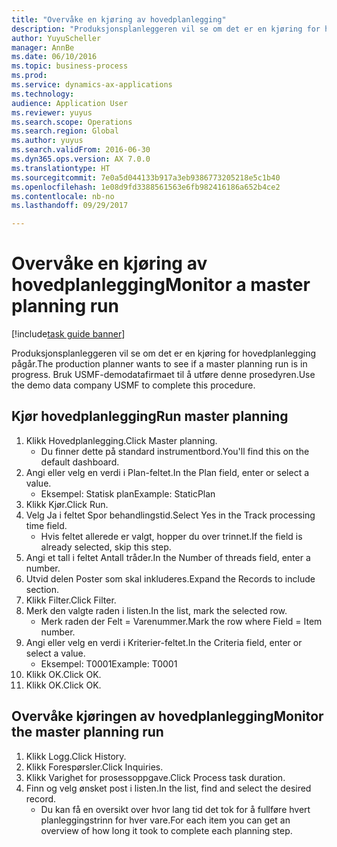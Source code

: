 ```yaml
--- 
title: "Overvåke en kjøring av hovedplanlegging"
description: "Produksjonsplanleggeren vil se om det er en kjøring for hovedplanlegging pågår."
author: YuyuScheller
manager: AnnBe
ms.date: 06/10/2016
ms.topic: business-process
ms.prod: 
ms.service: dynamics-ax-applications
ms.technology: 
audience: Application User
ms.reviewer: yuyus
ms.search.scope: Operations
ms.search.region: Global
ms.author: yuyus
ms.search.validFrom: 2016-06-30
ms.dyn365.ops.version: AX 7.0.0
ms.translationtype: HT
ms.sourcegitcommit: 7e0a5d044133b917a3eb9386773205218e5c1b40
ms.openlocfilehash: 1e08d9fd3388561563e6fb982416186a652b4ce2
ms.contentlocale: nb-no
ms.lasthandoff: 09/29/2017

---
```

# <a name="monitor-a-master-planning-run"></a><span data-ttu-id="82d5b-103">Overvåke en kjøring av hovedplanlegging</span><span class="sxs-lookup"><span data-stu-id="82d5b-103">Monitor a master planning run</span></span>

[!include[task guide banner](../../includes/task-guide-banner.md)]

<span data-ttu-id="82d5b-104">Produksjonsplanleggeren vil se om det er en kjøring for hovedplanlegging pågår.</span><span class="sxs-lookup"><span data-stu-id="82d5b-104">The production planner wants to see if a master planning run is in progress.</span></span> <span data-ttu-id="82d5b-105">Bruk USMF-demodatafirmaet til å utføre denne prosedyren.</span><span class="sxs-lookup"><span data-stu-id="82d5b-105">Use the demo data company USMF to complete this procedure.</span></span>


## <a name="run-master-planning"></a><span data-ttu-id="82d5b-106">Kjør hovedplanlegging</span><span class="sxs-lookup"><span data-stu-id="82d5b-106">Run master planning</span></span>
1. <span data-ttu-id="82d5b-107">Klikk Hovedplanlegging.</span><span class="sxs-lookup"><span data-stu-id="82d5b-107">Click Master planning.</span></span>
    * <span data-ttu-id="82d5b-108">Du finner dette på standard instrumentbord.</span><span class="sxs-lookup"><span data-stu-id="82d5b-108">You'll find this on the default dashboard.</span></span>  
2. <span data-ttu-id="82d5b-109">Angi eller velg en verdi i Plan-feltet.</span><span class="sxs-lookup"><span data-stu-id="82d5b-109">In the Plan field, enter or select a value.</span></span>
    * <span data-ttu-id="82d5b-110">Eksempel: Statisk plan</span><span class="sxs-lookup"><span data-stu-id="82d5b-110">Example: StaticPlan</span></span>  
3. <span data-ttu-id="82d5b-111">Klikk Kjør.</span><span class="sxs-lookup"><span data-stu-id="82d5b-111">Click Run.</span></span>
4. <span data-ttu-id="82d5b-112">Velg Ja i feltet Spor behandlingstid.</span><span class="sxs-lookup"><span data-stu-id="82d5b-112">Select Yes in the Track processing time field.</span></span>
    * <span data-ttu-id="82d5b-113">Hvis feltet allerede er valgt, hopper du over trinnet.</span><span class="sxs-lookup"><span data-stu-id="82d5b-113">If the field is already selected, skip this step.</span></span>  
5. <span data-ttu-id="82d5b-114">Angi et tall i feltet Antall tråder.</span><span class="sxs-lookup"><span data-stu-id="82d5b-114">In the Number of threads field, enter a number.</span></span>
6. <span data-ttu-id="82d5b-115">Utvid delen Poster som skal inkluderes.</span><span class="sxs-lookup"><span data-stu-id="82d5b-115">Expand the Records to include section.</span></span>
7. <span data-ttu-id="82d5b-116">Klikk Filter.</span><span class="sxs-lookup"><span data-stu-id="82d5b-116">Click Filter.</span></span>
8. <span data-ttu-id="82d5b-117">Merk den valgte raden i listen.</span><span class="sxs-lookup"><span data-stu-id="82d5b-117">In the list, mark the selected row.</span></span>
    * <span data-ttu-id="82d5b-118">Merk raden der Felt = Varenummer.</span><span class="sxs-lookup"><span data-stu-id="82d5b-118">Mark the row where Field = Item number.</span></span>  
9. <span data-ttu-id="82d5b-119">Angi eller velg en verdi i Kriterier-feltet.</span><span class="sxs-lookup"><span data-stu-id="82d5b-119">In the Criteria field, enter or select a value.</span></span>
    * <span data-ttu-id="82d5b-120">Eksempel: T0001</span><span class="sxs-lookup"><span data-stu-id="82d5b-120">Example: T0001</span></span>  
10. <span data-ttu-id="82d5b-121">Klikk OK.</span><span class="sxs-lookup"><span data-stu-id="82d5b-121">Click OK.</span></span>
11. <span data-ttu-id="82d5b-122">Klikk OK.</span><span class="sxs-lookup"><span data-stu-id="82d5b-122">Click OK.</span></span>

## <a name="monitor-the-master-planning-run"></a><span data-ttu-id="82d5b-123">Overvåke kjøringen av hovedplanlegging</span><span class="sxs-lookup"><span data-stu-id="82d5b-123">Monitor the master planning run</span></span>
1. <span data-ttu-id="82d5b-124">Klikk Logg.</span><span class="sxs-lookup"><span data-stu-id="82d5b-124">Click History.</span></span>
2. <span data-ttu-id="82d5b-125">Klikk Forespørsler.</span><span class="sxs-lookup"><span data-stu-id="82d5b-125">Click Inquiries.</span></span>
3. <span data-ttu-id="82d5b-126">Klikk Varighet for prosessoppgave.</span><span class="sxs-lookup"><span data-stu-id="82d5b-126">Click Process task duration.</span></span>
4. <span data-ttu-id="82d5b-127">Finn og velg ønsket post i listen.</span><span class="sxs-lookup"><span data-stu-id="82d5b-127">In the list, find and select the desired record.</span></span>
    * <span data-ttu-id="82d5b-128">Du kan få en oversikt over hvor lang tid det tok for å fullføre hvert planleggingstrinn for hver vare.</span><span class="sxs-lookup"><span data-stu-id="82d5b-128">For each item you can get an overview of how long it took to complete each planning step.</span></span>  


